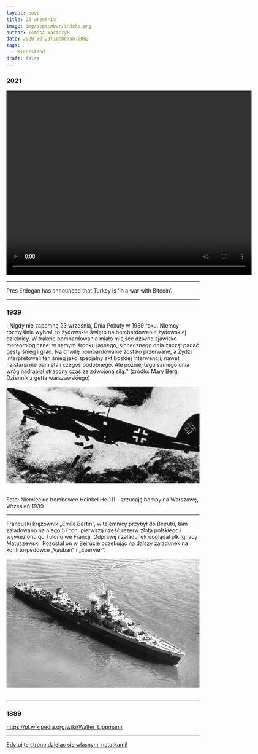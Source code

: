 ```yaml
---
layout: post
title: 23 września
image: img/september/indeks.png
author: Tomasz Waszczyk
date: 2020-09-23T10:00:00.000Z
tags:
  - Widerstand
draft: false
---
```


### 2021

<video width="640" height="480" controls>
<source src="./movies/september/deutschland2021.mp4" type="video/mp4">
Your browser does not support the video tag.
</video>

---

Pres Erdogan has announced that Turkey is ‘in a war with Bitcoin’.

---

### 1939

,,Nigdy nie zapomnę 23 września, Dnia Pokuty w 1939 roku. Niemcy rozmyślnie wybrali to żydowskie święto na bombardowanie żydowskiej dzielnicy. W trakcie bombardowania miało miejsce dziwne zjawisko meteorologiczne: w samym środku jasnego, słonecznego dnia zaczął padać gęsty śnieg i grad. Na chwilę bombardowanie zostało przerwane, a Żydzi interpretowali ten śnieg jako specjalny akt boskiej interwencji; nawet najstarsi nie pamiętali czegoś podobnego. Ale później tego samego dnia wróg nadrabiał stracony czas ze zdwojoną siłą.''
(źródło: Mary Berg, Dziennik z getta warszawskiego)

<img src="./img/april/heinkel.jpg"><br><br>

Foto:
Niemieckie bombowce Heinkel He 111 – zrzucają bomby na Warszawę, Wrzesień 1939

---

Francuski krążownik „Emile Bertin”,  w tajemnicy przybył do Bejrutu, tam załadowano na niego 57 ton, pierwszą część rezerw złota polskiego i wywieziono go Tulonu we Francji. Odprawę i załadunek doglądał płk Ignacy Matuszewski. Pozostał on w Bejrucie oczekując na dalszy załadunek na kontrtorpedowce „Vauban” i „Epervier”.

<img src="./img/september/emilebertin.jpg"><br><br>

---

### 1889

https://pl.wikipedia.org/wiki/Walter_Lippmann

---

<a href="https://github.com/TomaszWaszczyk/historia.waszczyk.com/edit/master/src/content/september-23.md" target="_blank">Edytuj tę stronę dzieląc się własnymi notatkami!</a>
